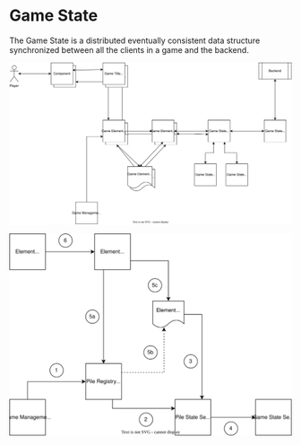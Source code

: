 # Game State
The Game State is a distributed eventually consistent data structure synchronized between all the clients in a game and the backend.

![Game State Interactions](./img/game-state-detailed-flow.drawio.svg "Game State Interactions")

![Game State Elements](./img/game-element-services.drawio.svg "Game State Elements")
